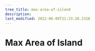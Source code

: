 ```yaml
---
tree_title: max-area-of-island
description: 
last_modified: 2022-06-09T21:23:28.2328
---
```


# Max Area of Island
